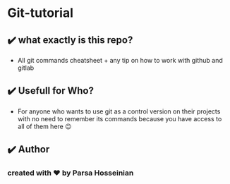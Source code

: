 # Git-tutorial

## ✔️ what exactly is this repo?

- All git commands cheatsheet + any tip on how to work with github and gitlab

## ✔️ Usefull for Who?

- For anyone who wants to use git as a control version on their projects with no need to remember its commands because you have access to all of them here 😉

## ✔️ Author

### created with ❤️ by Parsa Hosseinian
